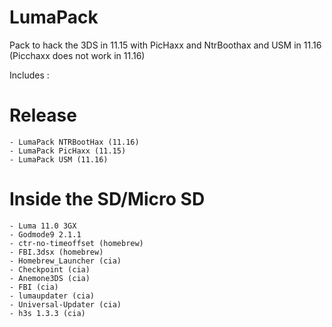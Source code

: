 # LumaPack
Pack to hack the 3DS in 11.15 with PicHaxx and NtrBoothax and USM in 11.16 (Picchaxx does not work in 11.16)

Includes : 
# Release
```
- LumaPack NTRBootHax (11.16)
- LumaPack PicHaxx (11.15)
- LumaPack USM (11.16)
```
# Inside the SD/Micro SD
```- Boot9strap 1.4
- Luma 11.0 3GX
- Godmode9 2.1.1
- ctr-no-timeoffset (homebrew)
- FBI.3dsx (homebrew)
- Homebrew_Launcher (cia)
- Checkpoint (cia)
- Anemone3DS (cia)
- FBI (cia)
- lumaupdater (cia)
- Universal-Updater (cia)
- h3s 1.3.3 (cia)
```
